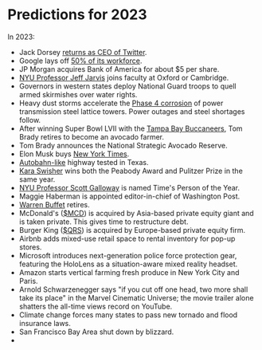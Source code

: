 # Predictions for 2023

In 2023:

  + Jack Dorsey [returns as CEO of Twitter](https://www.youtube.com/watch?v=szUEkiRPQwQ).
  + Google lays off [50% of its workforce](https://www.youtube.com/watch?v=3OyrX11cMkE).
  + JP Morgan acquires Bank of America for about $5 per share.
  + [NYU Professor Jeff Jarvis](https://buzzmachine.com/) joins faculty at Oxford or Cambridge. 
  + Governors in western states deploy National Guard troops to quell armed skirmishes over water rights.
  + Heavy dust storms accelerate the [Phase 4 corrosion](https://www.utilityproducts.com/home/article/16003357/transmission-tower-maintenance) of power transmission steel lattice towers. Power outages and steel shortages follow.
  + After winning Super Bowl LVII with the [Tampa Bay Buccaneers](https://www.buccaneers.com/), Tom Brady retires to become an avocado farmer. 
  + Tom Brady announces the National Strategic Avocado Reserve.
  + Elon Musk buys [New York Times](https://www.nytimes.com/).
  + [Autobahn-like](https://en.wikipedia.org/wiki/Autobahn) highway tested in Texas.
  + [Kara Swisher](https://twitter.com/karaswisher) wins both the Peabody Award and Pulitzer Prize in the same year.
  + [NYU Professor Scott Galloway](https://www.profgalloway.com/) is named Time's Person of the Year.
  + Maggie Haberman is appointed editor-in-chief of Washington Post.
  + [Warren Buffet](https://www.youtube.com/watch?v=FsDYatBvwYI) retires.
  + McDonald's ([$MCD](https://finance.yahoo.com/quote/MCD)) is acquired by Asia-based private equity giant and is taken private. This gives time to restructure debt.
  + Burger King ([$QRS](https://finance.yahoo.com/quote/QSR)) is acquired by Europe-based private equity firm.
  + Airbnb adds mixed-use retail space to rental inventory for pop-up stores.
  + Microsoft introduces next-generation police force protection gear, featuring the HoloLens as a situation-aware mixed reality headset.
  + Amazon starts vertical farming fresh produce in New York City and Paris.
  + Arnold Schwarzenegger says "if you cut off one head, two more shall take its place" in the Marvel Cinematic Universe; the movie trailer alone shatters the all-time views record on YouTube.
  + Climate change forces many states to pass new tornado and flood insurance laws.
  + San Francisco Bay Area shut down by blizzard.
  + 
